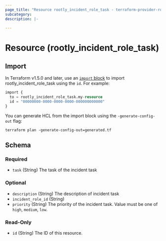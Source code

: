```yaml
---
page_title: "Resource rootly_incident_role_task - terraform-provider-rootly"
subcategory:
description: |-
    
---
```


# Resource (rootly_incident_role_task)





## Import

In Terraform v1.5.0 and later, use an [`import` block](https://developer.hashicorp.com/terraform/language/import) to import rootly_incident_role_task using the `id`. For example:

```terraform
import {
  to = rootly_incident_role_task.my-resource
  id = "00000000-0000-0000-0000-000000000000"
}
```

You can generate HCL from the import block using the `-generate-config-out` flag:

```console
terraform plan -generate-config-out=generated.tf
```

<!-- schema generated by tfplugindocs -->
## Schema

### Required

- `task` (String) The task of the incident task

### Optional

- `description` (String) The description of incident task
- `incident_role_id` (String)
- `priority` (String) The priority of the incident task. Value must be one of `high`, `medium`, `low`.

### Read-Only

- `id` (String) The ID of this resource.
